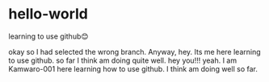 # hello-world
learning to use github😊

okay so I had selected the wrong branch. 
Anyway, hey. Its me here learning to use github. so far I think am doing quite well.
hey you!!!
yeah. I am Kamwaro-001 here learning how to use github. I think am doing well so far.

